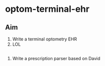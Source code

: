 # optom-terminal-ehr

## Aim
1. Write a terminal optometry EHR
2. LOL

##

1. Write a prescription parser based on David
